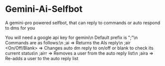 # Gemini-Ai-Selfbot
A gemini-pro powered selfbot, that can reply to commands or auto respond to dms for you

You will need a google api key for gemini\n
Default prefix is ";"\n
Commands are as follows:\n
;ai <Prompt> => Returns the AIs reply\n
;air <On/Off/Blank> => Changes auto dm reply to on/off or blank to check its current status\n
;airr <User> => Removes a user from the auto reply list\n
;aira <User> => Re-adds a user to the auto reply list
